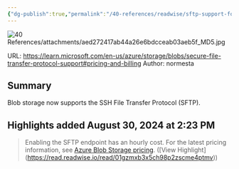 ```yaml
---
{"dg-publish":true,"permalink":"/40-references/readwise/sftp-support-for-azure-blob-storage-azure-storage/","tags":["rw/articles"]}
---
```


![40 References/attachments/aed272417ab44a26e6bdcceab03aeb5f_MD5.jpg](/img/user/40%20References/attachments/aed272417ab44a26e6bdcceab03aeb5f_MD5.jpg)
  
URL: https://learn.microsoft.com/en-us/azure/storage/blobs/secure-file-transfer-protocol-support#pricing-and-billing
Author: normesta

## Summary

Blob storage now supports the SSH File Transfer Protocol (SFTP).

## Highlights added August 30, 2024 at 2:23 PM
>Enabling the SFTP endpoint has an hourly cost. For the latest pricing information, see [Azure Blob Storage pricing](https://azure.microsoft.com/pricing/details/storage/blobs/). ([View Highlight] (https://read.readwise.io/read/01gzmxb3x5ch98p2zscme4ptmv))


